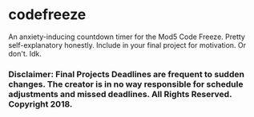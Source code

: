 # codefreeze
An anxiety-inducing countdown timer for the Mod5 Code Freeze. Pretty self-explanatory honestly. 
Include in your final project for motivation. Or don't. Idk.

### Disclaimer: Final Projects Deadlines are frequent to sudden changes. The creator is in no way responsible for schedule adjustments and missed deadlines. All Rights Reserved. Copyright 2018.
